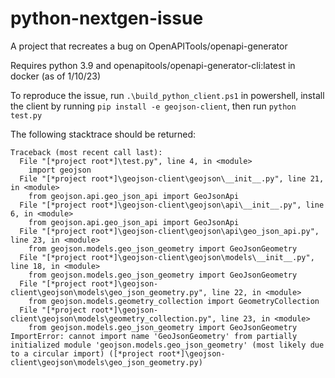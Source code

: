# python-nextgen-issue
A project that recreates a bug on  OpenAPITools/openapi-generator 

Requires python 3.9 and openapitools/openapi-generator-cli:latest in docker (as of 1/10/23)

To reproduce the issue, run `.\build_python_client.ps1` in powershell, install the client by running `pip install -e geojson-client`, then run `python test.py`

The following stacktrace should be returned:
```
Traceback (most recent call last):
  File "[*project root*]\test.py", line 4, in <module>
    import geojson
  File "[*project root*]\geojson-client\geojson\__init__.py", line 21, in <module>
    from geojson.api.geo_json_api import GeoJsonApi
  File "[*project root*]\geojson-client\geojson\api\__init__.py", line 6, in <module>
    from geojson.api.geo_json_api import GeoJsonApi
  File "[*project root*]\geojson-client\geojson\api\geo_json_api.py", line 23, in <module>
    from geojson.models.geo_json_geometry import GeoJsonGeometry
  File "[*project root*]\geojson-client\geojson\models\__init__.py", line 18, in <module>
    from geojson.models.geo_json_geometry import GeoJsonGeometry
  File "[*project root*]\geojson-client\geojson\models\geo_json_geometry.py", line 22, in <module>
    from geojson.models.geometry_collection import GeometryCollection
  File "[*project root*]\geojson-client\geojson\models\geometry_collection.py", line 23, in <module>
    from geojson.models.geo_json_geometry import GeoJsonGeometry
ImportError: cannot import name 'GeoJsonGeometry' from partially initialized module 'geojson.models.geo_json_geometry' (most likely due to a circular import) ([*project root*]\geojson-client\geojson\models\geo_json_geometry.py)
```
